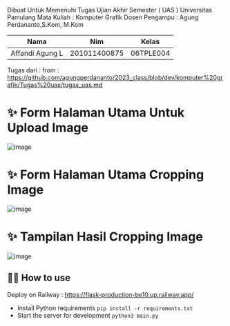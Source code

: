 Dibuat Untuk Memenuhi Tugas Ujian Akhir Semester ( UAS )
Universitas Pamulang
Mata Kuliah : Komputer Grafik
Dosen Pengampu : Agung Perdananto,S.Kom, M.Kom

| Nama             | Nim            | Kelas        |
|------------------|----------------|--------------|
| Affandi Agung L  | 201011400875   | 06TPLE004    |

Tugas dari : from : https://github.com/agungperdananto/2023_class/blob/dev/komputer%20grafik/Tugas%20uas/tugas_uas.md

# ✨ Form Halaman Utama Untuk Upload Image
![image](https://github.com/affandiagung/flask-ki/assets/93693763/b9bb76fc-031c-49f0-8410-f9bf5cb2fe63)

# ✨ Form Halaman Utama Cropping Image
![image](https://github.com/affandiagung/flask-ki/assets/93693763/d53a26bc-7ee1-4c90-ab2e-b6da3a067c07)

# ✨ Tampilan Hasil Cropping Image
![image](https://github.com/affandiagung/flask-ki/assets/93693763/19e09de2-5162-4b09-a72b-b42d97e0abd4)



## 💁‍♀️ How to use

Deploy on Railway : https://flask-production-be10.up.railway.app/

- Install Python requirements `pip install -r requirements.txt`
- Start the server for development `python3 main.py`
